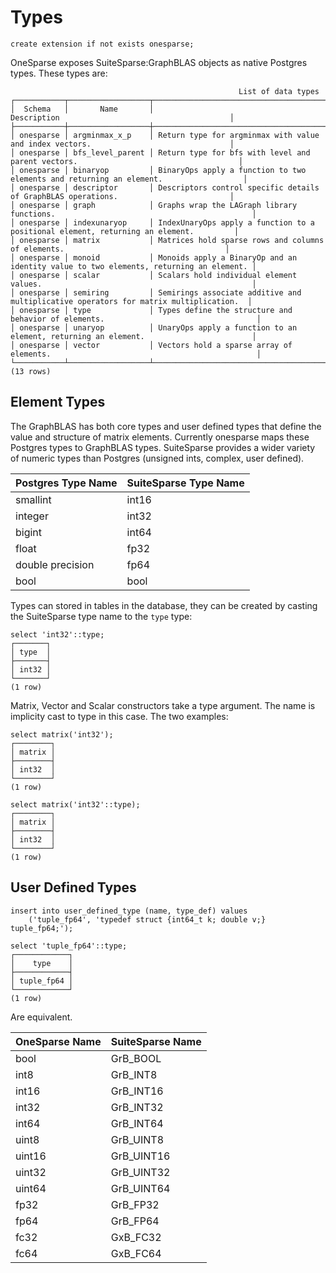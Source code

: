 # Types

``` postgres-console
create extension if not exists onesparse;
```
OneSparse exposes SuiteSparse:GraphBLAS objects as native Postgres
types.  These types are:
``` postgres-console
                                                   List of data types
┌───────────┬──────────────────┬───────────────────────────────────────────────────────────────────────────────────────┐
│  Schema   │       Name       │                                      Description                                      │
├───────────┼──────────────────┼───────────────────────────────────────────────────────────────────────────────────────┤
│ onesparse │ argminmax_x_p    │ Return type for argminmax with value and index vectors.                               │
│ onesparse │ bfs_level_parent │ Return type for bfs with level and parent vectors.                                    │
│ onesparse │ binaryop         │ BinaryOps apply a function to two elements and returning an element.                  │
│ onesparse │ descriptor       │ Descriptors control specific details of GraphBLAS operations.                         │
│ onesparse │ graph            │ Graphs wrap the LAGraph library functions.                                            │
│ onesparse │ indexunaryop     │ IndexUnaryOps apply a function to a positional element, returning an element.         │
│ onesparse │ matrix           │ Matrices hold sparse rows and columns of elements.                                    │
│ onesparse │ monoid           │ Monoids apply a BinaryOp and an identity value to two elements, returning an element. │
│ onesparse │ scalar           │ Scalars hold individual element values.                                               │
│ onesparse │ semiring         │ Semirings associate additive and multiplicative operators for matrix multiplication.  │
│ onesparse │ type             │ Types define the structure and behavior of elements.                                  │
│ onesparse │ unaryop          │ UnaryOps apply a function to an element, returning an element.                        │
│ onesparse │ vector           │ Vectors hold a sparse array of elements.                                              │
└───────────┴──────────────────┴───────────────────────────────────────────────────────────────────────────────────────┘
(13 rows)

```
## Element Types

The GraphBLAS has both core types and user defined types that
define the value and structure of matrix elements.  Currently
onesparse maps these Postgres types to GraphBLAS types.
SuiteSparse provides a wider variety of numeric types than Postgres
(unsigned ints, complex, user defined).

| Postgres Type Name | SuiteSparse Type Name |
|--------------------|-----------------------|
| smallint           | int16                 |
| integer            | int32                 |
| bigint             | int64                 |
| float              | fp32                  |
| double precision   | fp64                  |
| bool               | bool                  |

Types can stored in tables in the database, they can be created by
casting the SuiteSparse type name to the `type` type:
``` postgres-console
select 'int32'::type;
┌───────┐
│ type  │
├───────┤
│ int32 │
└───────┘
(1 row)

```
Matrix, Vector and Scalar constructors take a type argument.  The
name is implicity cast to type in this case.  The two examples:
``` postgres-console
select matrix('int32');
┌────────┐
│ matrix │
├────────┤
│ int32  │
└────────┘
(1 row)

select matrix('int32'::type);
┌────────┐
│ matrix │
├────────┤
│ int32  │
└────────┘
(1 row)

```
## User Defined Types
``` postgres-console
insert into user_defined_type (name, type_def) values
    ('tuple_fp64', 'typedef struct {int64_t k; double v;} tuple_fp64;');
```

``` postgres-console
select 'tuple_fp64'::type;
┌────────────┐
│    type    │
├────────────┤
│ tuple_fp64 │
└────────────┘
(1 row)

```
Are equivalent.

| OneSparse Name | SuiteSparse Name |
|----------------|------------------|
| bool | GrB_BOOL |
| int8 | GrB_INT8 |
| int16 | GrB_INT16 |
| int32 | GrB_INT32 |
| int64 | GrB_INT64 |
| uint8 | GrB_UINT8 |
| uint16 | GrB_UINT16 |
| uint32 | GrB_UINT32 |
| uint64 | GrB_UINT64 |
| fp32 | GrB_FP32 |
| fp64 | GrB_FP64 |
| fc32 | GxB_FC32 |
| fc64 | GxB_FC64 |